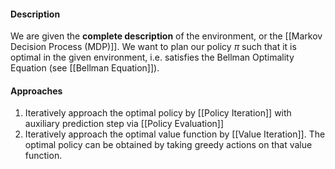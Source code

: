 #### Description
We are given the **complete description** of the environment, or the [[Markov Decision Process (MDP)]]. We want to plan our policy $\pi$ such that it is optimal in the given environment, i.e. satisfies the Bellman Optimality Equation (see [[Bellman Equation]]).

#### Approaches
1. Iteratively approach the optimal policy by [[Policy Iteration]] with auxiliary prediction step via [[Policy Evaluation]]
2. Iteratively approach the optimal value function by [[Value Iteration]]. The optimal policy can be obtained by taking greedy actions on that value function.